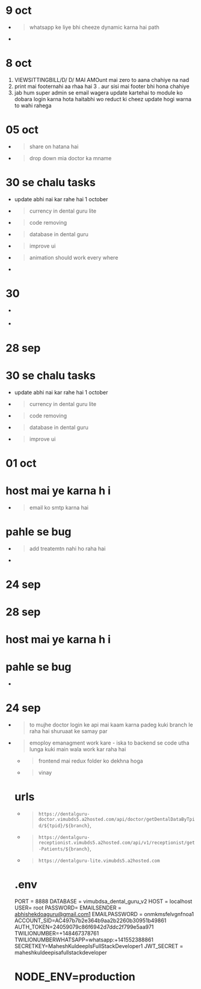 # 9 oct
- > whatsapp ke liye bhi cheeze dynamic karna hai path 
- > 

# 8 oct

1. VIEWSITTINGBILL/D/ D/ MAI AMOunt mai zero to aana chahiye na nad
2. print mai footernahi aa rhaa hai 
3 . aur sisi mai footer bhi hona chahiye 
4. jab hum super admin se email wagera update kartehai to module ko dobara login karna hota haitabhi wo reduct ki cheez update hogi warna to wahi rahega


<!-- - > mene abhi db host evn lagya hai to gitbub maibhi dena hai aur server mai bhi baki 
  - wese ye chal jata hai to chalne do  -->
<!-- - > treatemnt ediit bhi kar diay  -->
<!-- - > mene invoid check karte hai .no-print ko theekkiya  -->
<!-- - > clinick . category not work   -->
<!-- - > logout clinik profile mai se -->
<!-- - > treatment edit work ni kar raha hai -->
<!-- - > invoice se bill dkehne par no print buttons and back share  -->



# 05 oct 
- > share on hatana hai 
- > drop down mia doctor ka mname

# 30 se chalu tasks 
   - update abhi nai kar rahe hai 1 october
<!-- - > reminder  -->
- > currency in dental guru lite
- > code removing
- > database in dental guru
- > improve ui
- > animation should work every where 
- > 


# 30 
<!-- - > hospital category supreadmin mai change nahi ho raha hai -->
<!-- - > DOCTOR LOGIN MAI CHANGE K IYA HAI BUG TH AIISLIYE judaag lagaya abhi to -->
- > 
- > 

# 28 sep

<!-- - > D capital karna hai aur status ko S during doctor treatment
    - treatmentdashboard mai table hai  -->

# 30 se chalu tasks

- update abhi nai kar rahe hai 1 october
<!-- - > reminder  -->
- > currency in dental guru lite
- > code removing
- > database in dental guru
- > improve ui

# 01 oct

<!-- add payment info -->
<!-- delete treatment not work -->
<!-- patient profile me timeline me date or time ni aa rha h jo doctorend se aana chahiye -->

# host mai ye karna h i

- > email ko smtp karna hai

# pahle se bug

- > add treatemtn nahi ho raha hai
- >

# 24 sep

# 28 sep

<!-- - > D capital karna hai aur status ko S during doctor treatment
    - treatmentdashboard mai table hai  -->

# host mai ye karna h i

<!-- - > email ko smtp karna hai  -->

# pahle se bug

<!-- - > add treatemtn nahi ho raha hai  -->

- >

# 24 sep

<!-- - > to mujhe doctor login ke api mai kaam karna padeg kuki branch le raha hai shuruaat ke samay par -->
<!-- - > addtreatment nahi hua superadin ki jagah se -->
<!-- - > quick prescriition mai data aa jaye -->
<!-- - > emoploy emanagment work kare  -->
<!-- - iska to backend se code utha lunga kuki main wala work kar raha hai  -->
<!-- - > email send nahi ho raha i -->
<!-- - > prescription mai desease bhi dikhani hai
- > treatmentSuggestion kok medical detail table mai deseasd bhi -->

- > to mujhe doctor login ke api mai kaam karna padeg kuki branch le raha hai shuruaat ke samay par
  <!-- - > addtreatment nahi hua superadin ki jagah se -->
  <!-- - > quick prescriition mai data aa jaye -->
- > emoploy emanagment work kare
      - iska to backend se code utha lunga kuki main wala work kar raha hai
  <!-- - > email send nahi ho raha i -->
  <!-- - > prescription mai desease bhi dikhani hai
- > treatmentSuggestion kok medical detail table mai deseasd bhi -->
- >

# 23 sep

  <!-- - > TreatmentDashBoard/60/Re isme dirct doctor dashbaord se jo ongoint treatment hona hchaiye waha aaye esa kuch jo  -->
  <!-- - > http://localhost:9999/treatmentDashBoard/60/DH_29 apna ko xhHIYW YW JAB USKO SITTING HOYE  -->
  <!-- - > beech mai tp id hai jo ki esec ond setting ko denote kar r

# App.js

<!-- - > code mai dekhna pdega ki kya kya import kiya gay hai jo receptionist app.js -->
<!-- - > and jo bhi receptionist ke app.js mai imported hai wo filed bhi is server mai exist kar rahe ho aur code bhi same ho -->
<!-- - > middleware folder ke code same hai ki nahi kuki dono mai hai  -->
<!-- - > app.js and scheduler same hone chhaiye  -->

- > frontend mai redux folder ko dekhna hoga
- > vinay

# urls

- > `https://dentalguru-doctor.vimubds5.a2hosted.com/api/doctor/getDentalDataByTpid/${tpid}/${branch}`,
- > `https://dentalguru-receptionist.vimubds5.a2hosted.com/api/v1/receptionist/get-Patients/${branch}`,
- > `https://dentalguru-lite.vimubds5.a2hosted.com`

# .env

PORT = 8888
DATABASE = vimubdsa_dental_guru_v2
HOST = localhost
USER= root
PASSWORD=
EMAILSENDER = abhishekdoaguru@gmail.com1
EMAILPASSWORD = onmkmsfelvgnfnoa1
ACCOUNT_SID=AC497b7b2e364b9aa2b2260b30951b49861
AUTH_TOKEN=24059079c86f6942d7ddc2f799e5aa971
TWILIONUMBER=+148467378761
TWILIONUMBERWHATSAPP=whatsapp:+141552388861
SECRETKEY=MaheshKuldeepIsFullStackDeveloper1
JWT_SECRET = maheshkuldeepisafullstackdeveloper

# NODE_ENV=production
